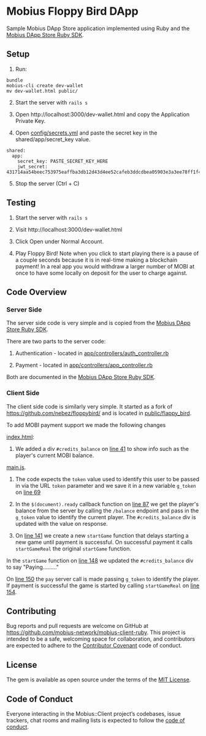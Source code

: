 # Mobius Floppy Bird DApp

Sample Mobius DApp Store application implemented using Ruby and the [Mobius DApp Store Ruby SDK](https://github.com/mobius-network/mobius-client-ruby).

## Setup

1. Run:
```
bundle
mobius-cli create dev-wallet
mv dev-wallet.html public/
```   

2. Start the server with `rails s`

3. Open http://localhost:3000/dev-wallet.html and copy the Application Private Key.

4. Open [config/secrets.yml](https://github.com/mobius-network/floppy-bird-dapp/blob/master/config/secrets.yml) and paste the secret key in the shared/app/secret_key value.

```
shared:
  app:
    secret_key: PASTE_SECRET_KEY_HERE
    jwt_secret: 431714aa54beec753975eaffba3db12d43d4ee52cafeb3ddcdbea05903e3a3ee78ff1f49d56b23df16597bc15f6d6099aef2f668aa38f957ffc960a5445aa8fb
```

5. Stop the server (Ctrl + C)

## Testing

1. Start the server with `rails s`

2. Visit http://localhost:3000/dev-wallet.html

3. Click Open under Normal Account.

4. Play Floppy Bird! Note when you click to start playing there is a pause of a couple seconds because it is in real-time making a blockchain payment! In a real app you would withdraw a larger number of MOBI at once to have some locally on deposit for the user to charge against.

## Code Overview

### Server Side

The server side code is very simple and is copied from the [Mobius DApp Store Ruby SDK](https://github.com/mobius-network/mobius-client-ruby).

There are two parts to the server code:

1) Authentication - located in [app/controllers/auth_controller.rb](https://github.com/mobius-network/floppy-bird-dapp/blob/master/app/controllers/auth_controller.rb)

2) Payment - located in [app/controllers/app_controller.rb](https://github.com/mobius-network/floppy-bird-dapp/blob/master/app/controllers/app_controller.rb)

Both are documented in the [Mobius DApp Store Ruby SDK](https://github.com/mobius-network/mobius-client-ruby).

### Client Side

The client side code is similarly very simple. It started as a fork of <https://github.com/nebez/floppybird/> and is located in [public/flappy_bird](https://github.com/mobius-network/floppy-bird-dapp/tree/master/public/flappy_bird).

To add MOBI payment support we made the following changes

[index.html](https://github.com/mobius-network/floppy-bird-dapp/blob/master/public/flappy_bird/index.html):
 
1. We added a div `#credits_balance` on [line 41](https://github.com/mobius-network/floppy-bird-dapp/blob/master/public/flappy_bird/index.html#L41) to show info such as the player's current MOBI balance.
 
[main.js](https://github.com/mobius-network/floppy-bird-dapp/blob/master/public/flappy_bird/js/main.js).

1. The code expects the `token` value used to identify this user to be passed in via the URL `token` parameter and we save it in a new variable `g_token` on [line 69](https://github.com/mobius-network/floppy-bird-dapp/blob/master/public/flappy_bird/js/main.js#L69)

2. In the `$(document).ready` callback function on [line 87](https://github.com/mobius-network/floppy-bird-dapp/blob/master/public/flappy_bird/js/main.js#L87) we get the player's balance from the server by calling the `/balance` endpoint and pass in the `g_token` value to identify the current player. The `#credits_balance` div is updated with the value on response.

3. On [line 141](https://github.com/mobius-network/floppy-bird-dapp/blob/master/public/flappy_bird/js/main.js#L141) we create a new `startGame` function that delays starting a new game until payment is successful. On successful payment it calls `startGameReal` the original `startGame` function. 

In the `startGame` function on [line 148](https://github.com/mobius-network/floppy-bird-dapp/blob/master/public/flappy_bird/js/main.js#L148) we updated the `#credits_balance` div to say "Paying........."

On [line 150](https://github.com/mobius-network/floppy-bird-dapp/blob/master/public/flappy_bird/js/main.js#L150) the `pay` server call is made passing `g_token` to identify the player. If payment is successful the game is started by calling `startGameReal` on [line 154](https://github.com/mobius-network/floppy-bird-dapp/blob/master/public/flappy_bird/js/main.js#L154).

## Contributing

Bug reports and pull requests are welcome on GitHub at https://github.com/mobius-network/mobius-client-ruby. This project is intended to be a safe, welcoming space for collaboration, and contributors are expected to adhere to the [Contributor Covenant](http://contributor-covenant.org) code of conduct.

## License

The gem is available as open source under the terms of the [MIT License](https://opensource.org/licenses/MIT).

## Code of Conduct

Everyone interacting in the Mobius::Client project’s codebases, issue trackers, chat rooms and mailing lists is expected to follow the [code of conduct](https://github.com/[USERNAME]/mobius-client/blob/master/CODE_OF_CONDUCT.md).
